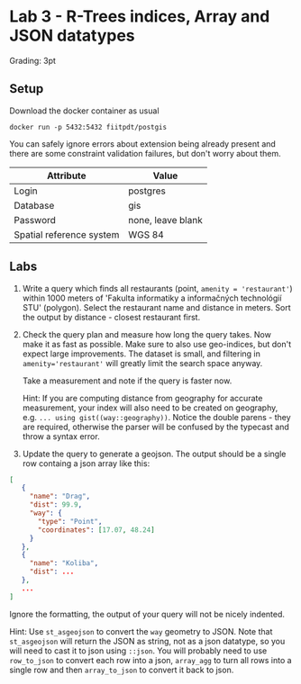 # Lab 3 - R-Trees indices, Array and JSON datatypes

Grading: 3pt

## Setup

Download the docker container as usual

````
docker run -p 5432:5432 fiitpdt/postgis
````

You can safely ignore errors about extension being already present and there are some
constraint validation failures, but don't worry about them.

| Attribute| Value                  |
|----------|------------------------|
| Login    | postgres               |
| Database | gis                    |
| Password | none, leave blank      |
| Spatial reference system | WGS 84 |


## Labs


1. Write a query which finds all restaurants (point, `amenity = 'restaurant'`) within
   1000 meters of 'Fakulta informatiky a informačných technológií STU'
   (polygon). Select the restaurant name and distance in meters. Sort the
   output by distance - closest restaurant first.

2. Check the query plan and measure how long the query takes. Now make it as
   fast as possible. Make sure to also use geo-indices, but don't expect large
   improvements. The dataset is small, and filtering in `amenity='restaurant'`
   will greatly limit the search space anyway.

   Take a measurement and note if the query is faster now.

   Hint: If you are computing distance from geography for accurate measurement,
   your index will also need to be created on geography, e.g. `... using
   gist((way::geography))`. Notice the double parens - they are required,
   otherwise the parser will be confused by the typecast and throw a syntax
   error.

3. Update the query to generate a geojson. The output should be a single row
   containg a json array like this:


```json
[
   {
     "name": "Drag",
     "dist": 99.9,
     "way": {
       "type": "Point",
       "coordinates": [17.07, 48.24]
     }
   },
   {
     "name": "Koliba",
     "dist": ...
   },
   ...
]
```

Ignore the formatting, the output of your query will not be nicely indented.

Hint: Use `st_asgeojson` to convert the `way` geometry to JSON. Note that
`st_asgeojson` will return the JSON as string, not as a json datatype, so you
will need to cast it to json using `::json`.
You will probably need to use `row_to_json` to convert each row into a json,
`array_agg` to turn all rows into a single row and then `array_to_json` to
convert it back to json.
